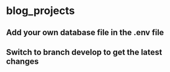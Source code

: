 # blog_projects

## Add your own database file in the .env file

## Switch to branch develop to get the latest changes
